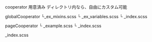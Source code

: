 
cooperator
用意済み
ディレクトリ内なら、自由にカスタム可能


globalCooperator
  └_ex_mixins.scss
  └ _ex_variables.scss
  └ _index.scss


pageCooperator
  └ _example.scss
  └ _index.scss

_index.scss



